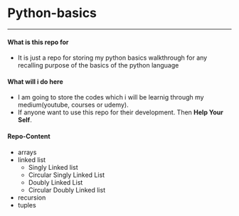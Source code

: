 # Python-basics

---

#### What is this repo for

- It is just a repo for storing my python basics walkthrough for any recalling purpose of the basics of the python language

#### What will i do here

- I am going to store the codes which i will be learnig through my medium(youtube, courses or udemy).
- If anyone want to use this repo for their development. Then **Help Your Self**.

#### Repo-Content

- arrays
- linked list
  - Singly Linked list
  - Circular Singly Linked List
  - Doubly Linked List
  - Circular Doubly Linked list
- recursion
- tuples
